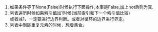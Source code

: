 1. 如果条件等于None(False)时候执行下面操作,本事是False,加上not后则为真.
2. 列表遍历时候如果索引值加1时候(当前索引和下一个索引值比较)    
   或者减1，一定要进行边界判断。或者对循环的边界进行界定。
3. 列表中删除重复元素的时候，想着集合。